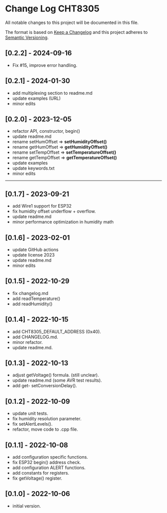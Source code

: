 # Change Log CHT8305

All notable changes to this project will be documented in this file.

The format is based on [Keep a Changelog](http://keepachangelog.com/)
and this project adheres to [Semantic Versioning](http://semver.org/).


## [0.2.2] - 2024-09-16
- Fix #15, improve error handling.



## [0.2.1] - 2024-01-30
- add multiplexing section to readme.md
- update examples (URL)
- minor edits

## [0.2.0] - 2023-12-05
- refactor API, constructor, begin()
- update readme.md
- rename setHumOffset => **setHumidityOffset()**
- rename getHumOffset => **getHumidityOffset()**
- rename setTempOffset => **setTemperatureOffset()**
- rename getTempOffset => **getTemperatureOffset()**
- update examples
- update keywords.txt
- minor edits

----

## [0.1.7] - 2023-09-21
- add Wire1 support for ESP32
- fix humidity offset underflow + overflow.
- update readme.md
- minor performance optimization in humidity math

## [0.1.6] - 2023-02-01
- update GitHub actions
- update license 2023
- update readme.md
- minor edits

## [0.1.5] - 2022-10-29
- fix changelog.md
- add readTemperature()
- add readHumidity()

## [0.1.4] - 2022-10-15
- add CHT8305_DEFAULT_ADDRESS (0x40).
- add CHANGELOG.md.
- minor refactor.
- update readme.md.

## [0.1.3] - 2022-10-13
- adjust getVoltage() formula. (still unclear).
- update readme.md   (some AVR test results).
- add get- setConversionDelay().

## [0.1.2] - 2022-10-09
- update unit tests.
- fix humidity resolution parameter.
- fix setAlertLevels().
- refactor, move code to .cpp file.

## [0.1.1] - 2022-10-08
- add configuration specific functions.
- fix ESP32 begin() address check.
- add configuration ALERT functions.
- add constants for registers.
- fix getVoltage() register.

## [0.1.0] - 2022-10-06
- initial version.

